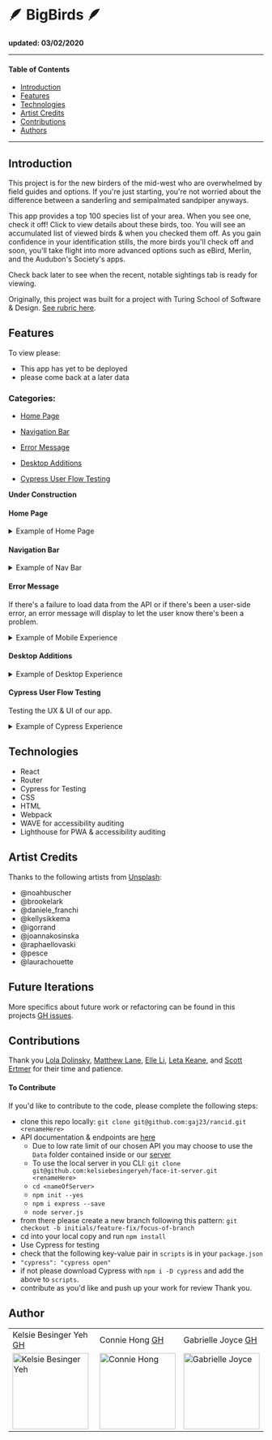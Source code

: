 # 🪶 BigBirds 🪶
__updated: 03/02/2020__

---
#### Table of Contents
- [Introduction](#Introduction)
- [Features](#Features)
- [Technologies](#Techologies)
- [Artist Credits](#Artist-Credits)
- [Contributions](#Contributions)
- [Authors](#Authors)
---
## Introduction

This project is for the new birders of the mid-west who are overwhelmed by field guides and options. If you're just starting, you're not worried about the difference between a sanderling and semipalmated sandpiper anyways.

This app provides a top 100 species list of your area. When you see one, check it off! Click to view details about these birds, too. You will see an accumulated list of viewed birds & when you checked them off. As you gain confidence in your identification stills, the more birds you'll check off and soon, you'll take flight into more advanced options such as eBird, Merlin, and the Audubon's Society's apps.

Check back later to see when the recent, notable sightings tab is ready for viewing.

Originally, this project was built for a project with Turing School of Software & Design. [See rubric here](https://frontend.turing.io/projects/module-3/niche-audience.html).

## Features

To view please:
- This app has yet to be deployed
- please come back at a later data

### Categories:
- [Home Page](#Home-Page)

- [Navigation Bar](#Navigation-Bar)

- [Error Message](#Error-Message)

- [Desktop Additions](#Desktop-View)

- [Cypress User Flow Testing](#Cypress-User-Flow-Testing)

__Under Construction__

#### Home Page

<details>
<summary>Example of Home Page</summary>
<br>
 <img width="283" alt="" src="">
</details>

#### Navigation Bar

<details>
<summary>Example of Nav Bar</summary>
<br>
 <img width="283" alt="" src="">
</details>

#### Error Message
If there's a failure to load data from the API or if there's been a user-side error, an error message will display to let the user know there's been a problem.

<details>
<summary>Example of Mobile Experience</summary>
<br>
<img width="283" alt="error message" src="" />
</details>

#### Desktop Additions

<details>
<summary>Example of Desktop Experience</summary>
<br>
<img width="283" alt="desktop view" src="" />
</details>

#### Cypress User Flow Testing
Testing the UX & UI of our app.

<details>
<summary>Example of Cypress Experience</summary>
<br>
<img width="600" alt="testing user flow in cypress" src="">
</details>

## Technologies
- React
- Router
- Cypress for Testing
- CSS
- HTML
- Webpack
- WAVE for accessibility auditing
- Lighthouse for PWA & accessibility auditing

## Artist Credits
Thanks to the following artists from [Unsplash](https://unsplash.com/):
- @noahbuscher
- @brookelark
- @daniele_franchi
- @kellysikkema
- @igorrand
- @joannakosinska
- @raphaellovaski
- @pesce
- @laurachouette

## Future Iterations

More specifics about future work or refactoring can be found in this projects [GH issues](https://github.com/gaj23/face-it/issues).

## Contributions

Thank you <a href="https://github.com/lo-la-do-li">Lola Dolinsky</a>, <a href="https://github.com/GreyMatteOr" target="_blank">Matthew Lane</a>, <a href="https://github.com/yiranli624" target="_blank">Elle Li</a>, <a href="https://github.com/letakeane" target="_blank">Leta Keane</a>, and <a href="https://github.com/sertmer" target="_blank">Scott Ertmer</a> for their time and patience.

#### To Contribute
If you'd like to contribute to the code, please complete the following steps:
- clone this repo locally: `git clone git@github.com:gaj23/rancid.git <renameHere>`
- API documentation & endpoints are [here](https://makeup-api.herokuapp.com/)
  - Due to low rate limit of our chosen API you may choose to use the `Data` folder contained inside or our [server](https://github.com/kelsiebesingeryeh/face-it-server)
  - To use the local server in you CLI: `git clone git@github.com:kelsiebesingeryeh/face-it-server.git <renameHere>`
  - `cd <nameOfServer>`
  - `npm init --yes`
  - `npm i express --save`
  - `node server.js`
- from there please create a new branch following this pattern: `git checkout -b initials/feature-fix/focus-of-branch`
- cd into your local copy and run `npm install`
- Use Cypress for testing
 - check that the following key-value pair in `scripts` is in your `package.json`
 - `"cypress": "cypress open"`
 - if not please download Cypress with `npm i -D cypress` and add the above to `scripts`.
- contribute as you'd like and push up your work for review
Thank you.

## Author
<table>
    <tr>
        <td> Kelsie Besinger Yeh <a href="https://github.com/kelsiebesingeryeh">GH</td>
        <td> Connie Hong <a href="https://github.com/conconartist">GH</td>
        <td> Gabrielle Joyce <a href="https://github.com/gaj23">GH</td>
    </tr>
    <td><img src="https://avatars.githubusercontent.com/u/66699027?s=400&u=d42fb1a3e7238d769ea9a7b1cea57c17a6d53ed2&v=4" alt="Kelsie Besinger Yeh" width="150" height="auto" /></td>
    <td><img src="https://avatars.githubusercontent.com/u/67291333?s=400&u=d69914a734d609cf34dd7c65d185d9380b2a4d46&v=4" alt="Connie Hong" width="150" height="auto" /></td>
    <td><img src="https://avatars1.githubusercontent.com/u/68332132?s=460&u=a54dd9d3eede7c5ae0704846c510001c89dc88f7&v=4" alt="Gabrielle Joyce"
 width="150" height="auto" /></td>
</table>
